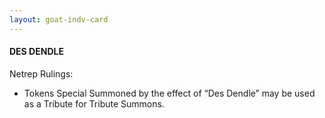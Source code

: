 ```yaml
---
layout: goat-indv-card
---
```


#### DES DENDLE

Netrep Rulings:

*   Tokens Special Summoned by the effect of “Des Dendle” may be used as a Tribute for Tribute Summons.